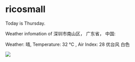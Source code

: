 # ricosmall

Today is Thursday.

Weather infomation of 深圳市南山区， 广东省， 中国: 

Weather: 晴, Temperature: 32 ℃ , Air Index: 28 优台风 白色

<img src="https://github-readme-stats.vercel.app/api?username=ricosmall&show_icons=true" />
